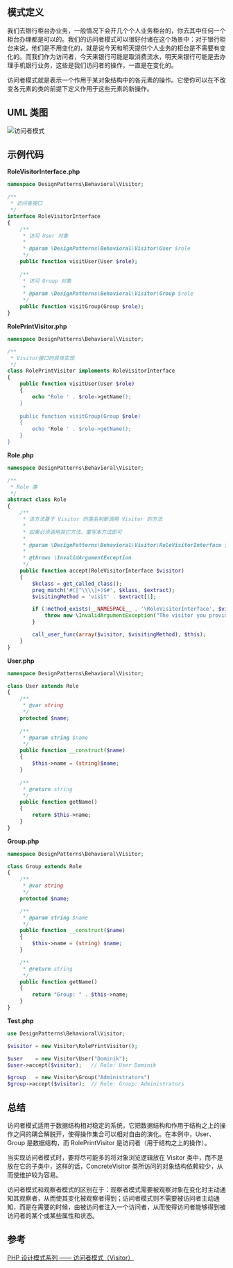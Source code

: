 ## 模式定义
我们去银行柜台办业务，一般情况下会开几个个人业务柜台的，你去其中任何一个柜台办理都是可以的。我们的访问者模式可以很好付诸在这个场景中：对于银行柜台来说，他们是不用变化的，就是说今天和明天提供个人业务的柜台是不需要有变化的。而我们作为访问者，今天来银行可能是取消费流水，明天来银行可能是去办理手机银行业务，这些是我们访问者的操作，一直是在变化的。

访问者模式就是表示一个作用于某对象结构中的各元素的操作。它使你可以在不改变各元素的类的前提下定义作用于这些元素的新操作。


## UML 类图
![访问者模式](http://7xkt52.com1.z0.glb.clouddn.com/markdown/1468077399151.png)


## 示例代码

**RoleVisitorInterface.php**

```php
namespace DesignPatterns\Behavioral\Visitor;

/**
 * 访问者接口
 */
interface RoleVisitorInterface
{
    /**
     * 访问 User 对象
     *
     * @param \DesignPatterns\Behavioral\Visitor\User $role
     */
    public function visitUser(User $role);
    
    /**
     * 访问 Group 对象
     *
     * @param \DesignPatterns\Behavioral\Visitor\Group $role
     */
    public function visitGroup(Group $role);
}
```

**RolePrintVisitor.php**

```php
namespace DesignPatterns\Behavioral\Visitor;

/**
 * Visitor接口的具体实现
 */
class RolePrintVisitor implements RoleVisitorInterface
{
    public function visitUser(User $role)
    {
        echo "Role ' . $role->getName();
    }
    
    public function visitGroup(Group $role)
    {
        echo "Role ' . $role->getName();
    }
}
```

**Role.php**

```php
namespace DesignPatterns\Behavioral\Visitor;

/**
 * Role 类
 */
abstract class Role
{
    /**
     * 该方法基于 Visitor 的类名判断调用 Visitor 的方法
     *
     * 如果必须调用其它方法，重写本方法即可
     *
     * @param \DesignPatterns\Behavioral\Visitor\RoleVisitorInterface $visitor
     *
     * @throws \InvalidArgumentException
     */
    public function accept(RoleVisitorInterface $visitor)
    {
        $kclass = get_called_class();
        preg_match('#([^\\\\]+)$#', $klass, $extract);
        $visitingMethod = 'visit' . $extract[1];

        if (!method_exists(__NAMESPACE__ . '\RoleVisitorInterface', $visitingMethod)) {
            throw new \InvalidArgumentException("The visitor you provide cannot visit a $klass instance");
        }

        call_user_func(array($visitor, $visitingMethod), $this);
    }
}
```

**User.php**

```php
namespace DesignPatterns\Behavioral\Visitor;

class User extends Role
{
    /**
     * @var string
     */
    protected $name;
    
    /**
     * @param string $name
     */
    public function __construct($name)
    {
        $this->name = (string)$name;
    }
    
    /**
     * @return string
     */
    public function getName()
    {
        return $this->name;
    }
}
```

**Group.php**

```php
namespace DesignPatterns\Behavioral\Visitor;

class Group extends Role
{
    /**
     * @var string
     */
    protected $name;

    /**
     * @param string $name
     */
    public function __construct($name)
    {
        $this->name = (string) $name;
    }

    /**
     * @return string
     */
    public function getName()
    {
        return "Group: " . $this->name;
    }
}
```

**Test.php**

```php
use DesignPatterns\Behavioral\Visitor;

$visitor = new Visitor\RolePrintVisitor();

$user    = new Visitor\User("Dominik");
$user->accept($visitor);   // Role: User Dominik

$group   = new Visitor\Group("Administrators")
$group->accept($visitor);  // Role: Group: Administrators
```

## 总结
访问者模式适用于数据结构相对稳定的系统，它把数据结构和作用于结构之上的操作之间的耦合解脱开，使得操作集合可以相对自由的演化。在本例中，User、Group 是数据结构，而 RolePrintVisitor 是访问者（用于结构之上的操作）。

当实现访问者模式时，要将尽可能多的将对象浏览逻辑放在 Visitor 类中，而不是放在它的子类中，这样的话，ConcreteVisitor 类所访问的对象结构依赖较少，从而使维护较为容易。

访问者模式和观察者模式的区别在于：观察者模式需要被观察对象在变化时主动通知其观察者，从而使其变化被观察者得到；访问者模式则不需要被访问者主动通知，而是在需要的时候，由被访问者注入一个访问者，从而使得访问者能够得到被访问者的某个或某些属性和状态。


## 参考
[PHP 设计模式系列 —— 访问者模式（Visitor）](http://laravelacademy.org/post/3024.html)

